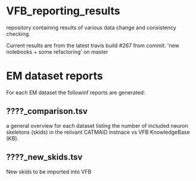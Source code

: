 # VFB_reporting_results
repository containing results of various data change and consistency checking.

 Current results are from the latest travis build #267 from commit: 'new notebooks + some refactoring' on master


# EM dataset reports
For each EM dataset the followinf reports are generated:
## ????_comparison.tsv 
  a general overview for each dataset listing the number of included neuron skeletons (skids) in the relivant CATMAID instnace vs VFB KnowledgeBase (KB).
## ????_new_skids.tsv
  New skids to be imported into VFB

